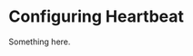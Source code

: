 [title]: # (Configuring Heartbeat)
[tags]: # (XXX)
[priority]: # (4376)
# Configuring Heartbeat
Something here.

